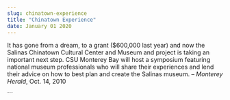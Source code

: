 ```yaml
---
slug: chinatown-experience
title: "Chinatown Experience"
date: January 01 2020
---
```


 
<p>
  It has gone from a dream, to a grant ($600,000 last year) and now the Salinas
  Chinatown Cultural Center and Museum and project is taking an important next
  step. CSU Monterey Bay will host a symposium featuring national museum
  professionals who will share their experiences and lend their advice on how to
  best plan and create the Salinas museum. – <em>Monterey Herald</em>, Oct. 14,
  2010
</p>
```
